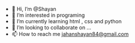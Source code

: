 - 👋 Hi, I’m @Shayan 
- 👀 I’m interested in programing
- 🌱 I’m currently learning html , css and python
- 💞️ I’m looking to collaborate on ...
- 📫 How to reach me jahanshayan84@gmail.com

<!---
Shayan-84/Shayan-84 is a ✨ special ✨ repository because its `README.md` (this file) appears on your GitHub profile.
You can click the Preview link to take a look at your changes.
--->
